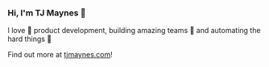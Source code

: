 ### Hi, I'm TJ Maynes 👋

I love 💖 product development, building amazing teams 🤗 and automating the hard things 🚀

Find out more at [tjmaynes.com](https://tjmaynes.com)!
